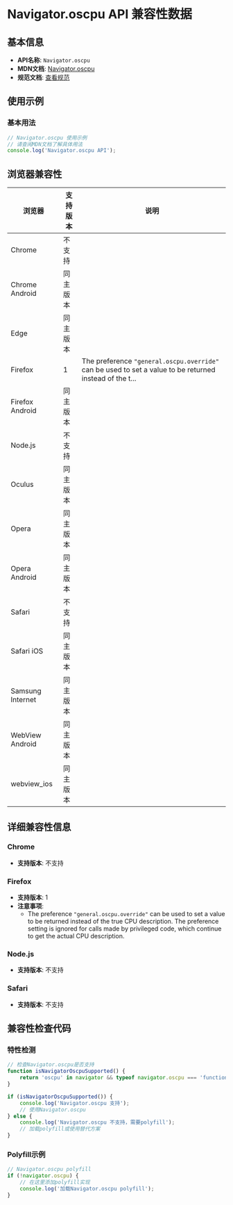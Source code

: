 # Navigator.oscpu API 兼容性数据

## 基本信息

- **API名称**: `Navigator.oscpu`
- **MDN文档**: [Navigator.oscpu](https://developer.mozilla.org/docs/Web/API/Navigator/oscpu)
- **规范文档**: [查看规范](https://html.spec.whatwg.org/multipage/system-state.html#dom-navigator-oscpu)

## 使用示例

### 基本用法

```javascript
// Navigator.oscpu 使用示例
// 请查阅MDN文档了解具体用法
console.log('Navigator.oscpu API');
```

## 浏览器兼容性

| 浏览器 | 支持版本 | 说明 |
|--------|----------|------|
| Chrome | 不支持 |  |
| Chrome Android | 同主版本 |  |
| Edge | 同主版本 |  |
| Firefox | 1 | The preference `"general.oscpu.override"` can be used to set a value to be returned instead of the t... |
| Firefox Android | 同主版本 |  |
| Node.js | 不支持 |  |
| Oculus | 同主版本 |  |
| Opera | 同主版本 |  |
| Opera Android | 同主版本 |  |
| Safari | 不支持 |  |
| Safari iOS | 同主版本 |  |
| Samsung Internet | 同主版本 |  |
| WebView Android | 同主版本 |  |
| webview_ios | 同主版本 |  |

## 详细兼容性信息

### Chrome

- **支持版本**: 不支持

### Firefox

- **支持版本**: 1
- **注意事项**:
  - The preference `"general.oscpu.override"` can be used to set a value to be returned instead of the true CPU description. The preference setting is ignored for calls made by privileged code, which continue to get the actual CPU description.

### Node.js

- **支持版本**: 不支持

### Safari

- **支持版本**: 不支持

## 兼容性检查代码

### 特性检测

```javascript
// 检查Navigator.oscpu是否支持
function isNavigatorOscpuSupported() {
    return 'oscpu' in navigator && typeof navigator.oscpu === 'function';
}

if (isNavigatorOscpuSupported()) {
    console.log('Navigator.oscpu 支持');
    // 使用Navigator.oscpu
} else {
    console.log('Navigator.oscpu 不支持，需要polyfill');
    // 加载polyfill或使用替代方案
}
```

### Polyfill示例

```javascript
// Navigator.oscpu polyfill
if (!navigator.oscpu) {
    // 在这里添加polyfill实现
    console.log('加载Navigator.oscpu polyfill');
}
```

